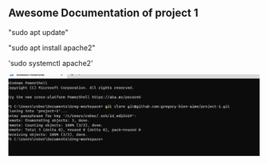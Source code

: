 ## Awesome Documentation of project 1

"sudo apt update"

"sudo apt install apache2"

'sudo systemctl apache2'

![Apache status](./images/Apache2.PNG)